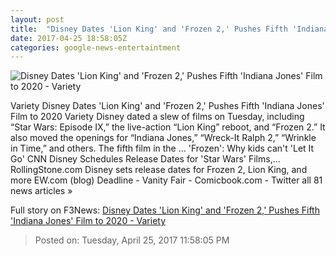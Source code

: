 ```yaml
---
layout: post
title:  "Disney Dates 'Lion King' and 'Frozen 2,' Pushes Fifth 'Indiana Jones' Film to 2020 - Variety"
date: 2017-04-25 18:58:05Z
categories: google-news-entertaintment
---
```


![Disney Dates 'Lion King' and 'Frozen 2,' Pushes Fifth 'Indiana Jones' Film to 2020 - Variety](https://pmcvariety.files.wordpress.com/2016/10/lion-king.jpg?w=1000&h=563&crop=1)

Variety Disney Dates 'Lion King' and 'Frozen 2,' Pushes Fifth 'Indiana Jones' Film to 2020 Variety Disney dated a slew of films on Tuesday, including “Star Wars: Episode IX,” the live-action “Lion King” reboot, and “Frozen 2.” It also moved the openings for “Indiana Jones,” “Wreck-It Ralph 2,” “Wrinkle in Time,” and others. The fifth film in the ... 'Frozen': Why kids can't 'Let It Go' CNN Disney Schedules Release Dates for 'Star Wars' Films,... RollingStone.com Disney sets release dates for Frozen 2, Lion King, and more EW.com (blog) Deadline - Vanity Fair - Comicbook.com - Twitter all 81 news articles »


Full story on F3News: [Disney Dates 'Lion King' and 'Frozen 2,' Pushes Fifth 'Indiana Jones' Film to 2020 - Variety](http://www.f3nws.com/n/kMZUXH)

> Posted on: Tuesday, April 25, 2017 11:58:05 PM
